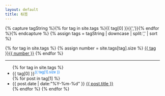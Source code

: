 ```yaml
---
layout: default
title: 标签
---
```


{% capture tagString %}{% for tag in site.tags %}{{ tag[0] }}{{','}}{% endfor %}{% endcapture %}
{% assign tags = tagString | downcase | split:',' | sort %}

<div>
{% for tag in site.tags %}
{% assign number = site.tags[tag].size %}
<a class="tagbox" href="#{{ tag }}" rel="{{ number }}">{{ tag }}<span>{{ number }}</span></a>
{% endfor %}
</div>

<hr>
<ul class="listing">
{% for tag in site.tags %}
  <li class="listing-seperator" id="{{ tag[0] }}">{{ tag[0] }}<sup style="color:#07e">{{ tag[1].size }}</sup></li>
{% for post in tag[1] %}
  <li class="listing-item">
  <time datetime="{{ post.date | date:"%Y-%m-%d" }}">{{ post.date | date:"%Y-%m-%d" }}</time>
  <a href="{{ site.url }}{{ post.url }}" title="{{ post.title }}">{{ post.title }}</a>
  </li>
{% endfor %}
{% endfor %}
</ul>


